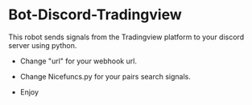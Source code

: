 # Bot-Discord-Tradingview
This robot sends signals from the Tradingview platform to your discord server using python.

- Change "url" for your webhook url.

- Change Nicefuncs.py for your pairs search signals.

- Enjoy 
